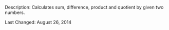Description: Calculates sum, difference, product and quotient by given two numbers.

Last Changed: August 26, 2014
